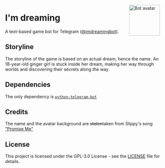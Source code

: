 <img src="https://raw.githubusercontent.com/illright/im-dreaming/master/avatar.gif" alt="Bot avatar"
     title="Bot avatar" align="right" width="100" />

# I'm dreaming
A text-based game bot for Telegram ([@imdreamingbot](https://t.me/imdreamingbot)).

## Storyline
The storyline of the game is based on an actual dream, hence the name. An 18-year-old ginger girl is stuck inside her dream, making her way through worlds and discovering their secrets along the way.

## Dependencies
The only dependency is [`python-telegram-bot`](https://github.com/python-telegram-bot/python-telegram-bot)

## Credits
The name and the avatar background are ~~stolen~~taken from Slippy's song ["Promise Me"](https://monstercat.lnk.to/PromiseMe)

## License
This project is licensed under the GPL-3.0 License - see the [LICENSE](https://github.com/illright/im-dreaming/blob/master/LICENSE) file for details.
